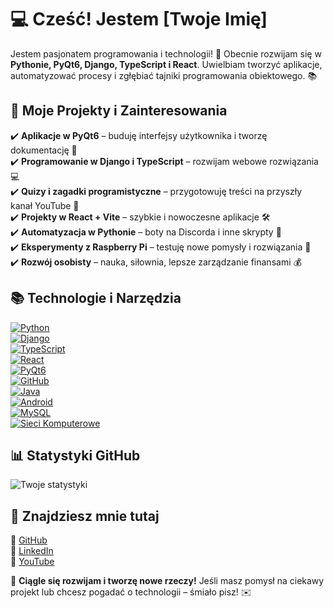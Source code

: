 # 💻 Cześć! Jestem [Twoje Imię]  
Jestem pasjonatem programowania i technologii! 🚀 Obecnie rozwijam się w **Pythonie, PyQt6, Django, TypeScript i React**. Uwielbiam tworzyć aplikacje, automatyzować procesy i zgłębiać tajniki programowania obiektowego. 📚  

## 🔭 Moje Projekty i Zainteresowania  
✔️ **Aplikacje w PyQt6** – buduję interfejsy użytkownika i tworzę dokumentację 📄  
✔️ **Programowanie w Django i TypeScript** – rozwijam webowe rozwiązania 💻  
✔️ **Quizy i zagadki programistyczne** – przygotowuję treści na przyszły kanał YouTube 🎥  
✔️ **Projekty w React + Vite** – szybkie i nowoczesne aplikacje 🛠️  
✔️ **Automatyzacja w Pythonie** – boty na Discorda i inne skrypty 🤖  
✔️ **Eksperymenty z Raspberry Pi** – testuję nowe pomysły i rozwiązania 🔬  
✔️ **Rozwój osobisty** – nauka, siłownia, lepsze zarządzanie finansami 💰  

## 📚 Technologie i Narzędzia  
[![Python](https://img.shields.io/badge/-Python-3776AB?style=flat&logo=python&logoColor=white)](https://www.python.org/)  
[![Django](https://img.shields.io/badge/-Django-092E20?style=flat&logo=django&logoColor=white)](https://www.djangoproject.com/)  
[![TypeScript](https://img.shields.io/badge/-TypeScript-3178C6?style=flat&logo=typescript&logoColor=white)](https://www.typescriptlang.org/)  
[![React](https://img.shields.io/badge/-React-61DAFB?style=flat&logo=react&logoColor=black)](https://react.dev/)  
[![PyQt6](https://img.shields.io/badge/-PyQt6-41CD52?style=flat&logo=qt&logoColor=white)](https://www.riverbankcomputing.com/software/pyqt/)  
[![GitHub](https://img.shields.io/badge/-GitHub-181717?style=flat&logo=github&logoColor=white)](https://github.com/)  
[![Java](https://img.shields.io/badge/-Java-007396?style=flat&logo=java&logoColor=white)](https://www.java.com/)  
[![Android](https://img.shields.io/badge/-Android-3DDC84?style=flat&logo=android&logoColor=white)](https://developer.android.com/)  
[![MySQL](https://img.shields.io/badge/-MySQL-4479A1?style=flat&logo=mysql&logoColor=white)](https://www.mysql.com/)  
[![Sieci Komputerowe](https://img.shields.io/badge/-Sieci_Komputerowe-0057D4?style=flat&logo=cisco&logoColor=white)](https://www.cisco.com/)  

## 📊 Statystyki GitHub  
![Twoje statystyki](https://github-readme-stats.vercel.app/api?username=WrAp9012&show_icons=true&theme=radical)  

## 📡 Znajdziesz mnie tutaj  
🔗 [GitHub](https://github.com/TwojaNazwaUżytkownika)  
🔗 [LinkedIn](https://linkedin.com/in/TwojaNazwa)  
🔗 [YouTube](https://www.youtube.com/c/TwojKanal)  

🚀 **Ciągle się rozwijam i tworzę nowe rzeczy!** Jeśli masz pomysł na ciekawy projekt lub chcesz pogadać o technologii – śmiało pisz! ✉️  
